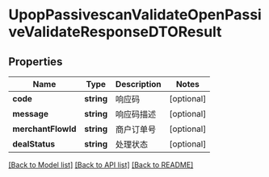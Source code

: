 # UpopPassivescanValidateOpenPassiveValidateResponseDTOResult

## Properties
Name | Type | Description | Notes
------------ | ------------- | ------------- | -------------
**code** | **string** | 响应码 | [optional] 
**message** | **string** | 响应码描述 | [optional] 
**merchantFlowId** | **string** | 商户订单号 | [optional] 
**dealStatus** | **string** | 处理状态 | [optional] 

[[Back to Model list]](../README.md#documentation-for-models) [[Back to API list]](../README.md#documentation-for-api-endpoints) [[Back to README]](../README.md)



